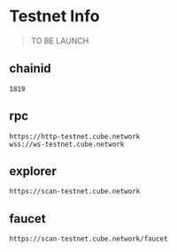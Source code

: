 # Testnet Info

>TO BE LAUNCH

## chainid
```
1819
```
## rpc
```
https://http-testnet.cube.network
wss://ws-testnet.cube.network
```

## explorer
```
https://scan-testnet.cube.network
```

## faucet

```
https://scan-testnet.cube.network/faucet
```
